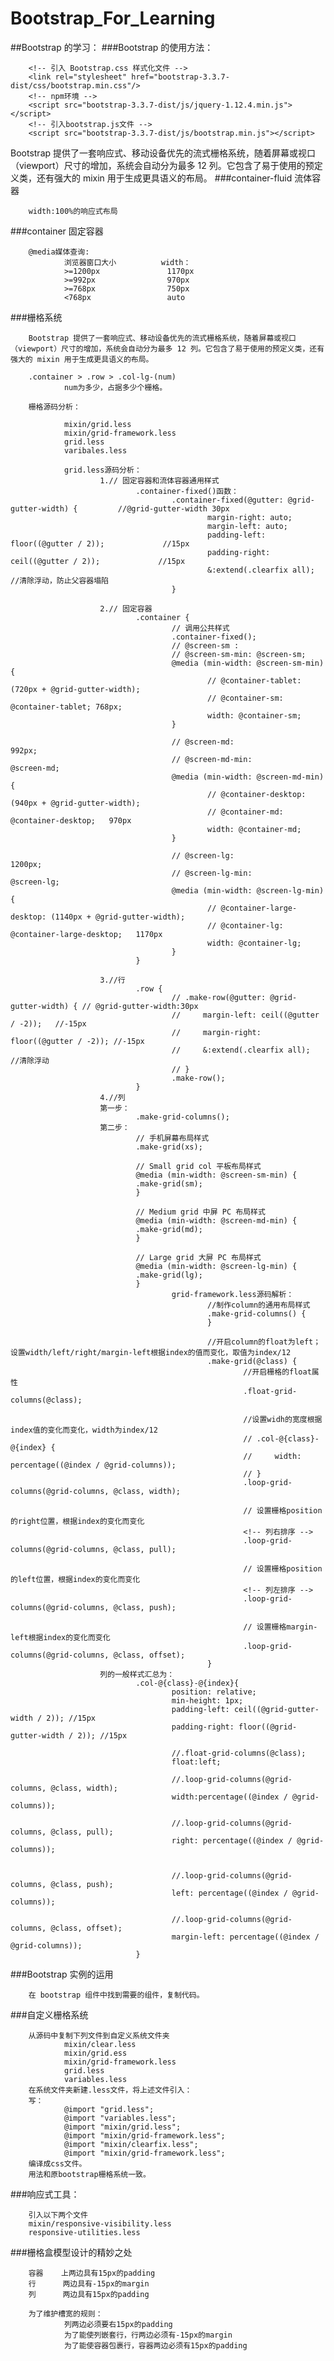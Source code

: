 <!--
 * @Brief:Bootstrap Learning
 * @LastEditors: Jerry Lee
 * @LastEditTime: 2020-07-22 19:19:51
-->

# Bootstrap_For_Learning

##Bootstrap 的学习：
###Bootstrap 的使用方法：

        <!-- 引入 Bootstrap.css 样式化文件 -->
        <link rel="stylesheet" href="bootstrap-3.3.7-dist/css/bootstrap.min.css"/>
        <!-- npm环境 -->
        <script src="bootstrap-3.3.7-dist/js/jquery-1.12.4.min.js"></script>
        <!-- 引入bootstrap.js文件 -->
        <script src="bootstrap-3.3.7-dist/js/bootstrap.min.js"></script>

Bootstrap 提供了一套响应式、移动设备优先的流式栅格系统，随着屏幕或视口（viewport）尺寸的增加，系统会自动分为最多 12 列。它包含了易于使用的预定义类，还有强大的 mixin 用于生成更具语义的布局。
###container-fluid 流体容器

        width:100%的响应式布局

###container 固定容器

        @media媒体查询:
                浏览器窗口大小          width：
                >=1200px               1170px
                >=992px                970px
                >=768px                750px
                <768px                 auto

###栅格系统

        Bootstrap 提供了一套响应式、移动设备优先的流式栅格系统，随着屏幕或视口（viewport）尺寸的增加，系统会自动分为最多 12 列。它包含了易于使用的预定义类，还有强大的 mixin 用于生成更具语义的布局。

        .container > .row > .col-lg-(num)
                num为多少，占据多少个栅格。

        栅格源码分析：

                mixin/grid.less
                mixin/grid-framework.less
                grid.less
                varibales.less

                grid.less源码分析：
                        1.// 固定容器和流体容器通用样式
                                .container-fixed()函数：
                                        .container-fixed(@gutter: @grid-gutter-width) {         //@grid-gutter-width 30px
                                                margin-right: auto;
                                                margin-left: auto;
                                                padding-left: floor((@gutter / 2));             //15px
                                                padding-right: ceil((@gutter / 2));             //15px
                                                &:extend(.clearfix all);                        //清除浮动，防止父容器塌陷
                                        }

                        2.// 固定容器
                                .container {
                                        // 调用公共样式
                                        .container-fixed();
                                        // @screen-sm :
                                        // @screen-sm-min: @screen-sm;
                                        @media (min-width: @screen-sm-min) {
                                                // @container-tablet: (720px + @grid-gutter-width);
                                                // @container-sm: @container-tablet; 768px;
                                                width: @container-sm;
                                        }

                                        // @screen-md:                  992px;
                                        // @screen-md-min:              @screen-md;
                                        @media (min-width: @screen-md-min) {
                                                // @container-desktop: (940px + @grid-gutter-width);
                                                // @container-md: @container-desktop;   970px
                                                width: @container-md;
                                        }

                                        // @screen-lg:                  1200px;
                                        // @screen-lg-min:              @screen-lg;
                                        @media (min-width: @screen-lg-min) {
                                                // @container-large-desktop: (1140px + @grid-gutter-width);
                                                // @container-lg: @container-large-desktop;   1170px
                                                width: @container-lg;
                                        }
                                }

                        3.//行
                                .row {
                                        // .make-row(@gutter: @grid-gutter-width) { // @grid-gutter-width:30px
                                        //     margin-left: ceil((@gutter / -2));   //-15px
                                        //     margin-right: floor((@gutter / -2)); //-15px
                                        //     &:extend(.clearfix all);             //清除浮动
                                        // }
                                        .make-row();
                                }
                        4.//列
                        第一步：
                                .make-grid-columns();
                        第二步：
                                // 手机屏幕布局样式
                                .make-grid(xs);

                                // Small grid col 平板布局样式
                                @media (min-width: @screen-sm-min) {
                                .make-grid(sm);
                                }

                                // Medium grid 中屏 PC 布局样式
                                @media (min-width: @screen-md-min) {
                                .make-grid(md);
                                }

                                // Large grid 大屏 PC 布局样式
                                @media (min-width: @screen-lg-min) {
                                .make-grid(lg);
                                }
                                        grid-framework.less源码解析：
                                                //制作column的通用布局样式
                                                .make-grid-columns() {
                                                }

                                                //开启column的float为left；设置width/left/right/margin-left根据index的值而变化，取值为index/12
                                                .make-grid(@class) {
                                                        //开启栅格的float属性
                                                        .float-grid-columns(@class);

                                                        //设置widh的宽度根据index值的变化而变化，width为index/12
                                                        // .col-@{class}-@{index} {
                                                        //     width: percentage((@index / @grid-columns));
                                                        // }
                                                        .loop-grid-columns(@grid-columns, @class, width);

                                                        // 设置栅格position的right位置，根据index的变化而变化
                                                        <!-- 列右排序 -->
                                                        .loop-grid-columns(@grid-columns, @class, pull);

                                                        // 设置栅格position的left位置，根据index的变化而变化
                                                        <!-- 列左排序 -->
                                                        .loop-grid-columns(@grid-columns, @class, push);

                                                        // 设置栅格margin-left根据index的变化而变化
                                                        .loop-grid-columns(@grid-columns, @class, offset);
                                                }
                        列的一般样式汇总为：
                                .col-@{class}-@{index}{
                                        position: relative;
                                        min-height: 1px;
                                        padding-left: ceil((@grid-gutter-width / 2)); //15px
                                        padding-right: floor((@grid-gutter-width / 2)); //15px

                                        //.float-grid-columns(@class);
                                        float:left;

                                        //.loop-grid-columns(@grid-columns, @class, width);
                                        width:percentage((@index / @grid-columns));

                                        //.loop-grid-columns(@grid-columns, @class, pull);
                                        right: percentage((@index / @grid-columns));


                                        //.loop-grid-columns(@grid-columns, @class, push);
                                        left: percentage((@index / @grid-columns));

                                        //.loop-grid-columns(@grid-columns, @class, offset);
                                        margin-left: percentage((@index / @grid-columns));
                                }

###Bootstrap 实例的运用

        在 bootstrap 组件中找到需要的组件，复制代码。

###自定义栅格系统

        从源码中复制下列文件到自定义系统文件夹
                mixin/clear.less
                mixin/grid.ess
                mixin/grid-framework.less
                grid.less
                variables.less
        在系统文件夹新建.less文件，将上述文件引入：
        写：
                @import "grid.less";
                @import "variables.less";
                @import "mixin/grid.less";
                @import "mixin/grid-framework.less";
                @import "mixin/clearfix.less";
                @import "mixin/grid-framework.less";
        编译成css文件。
        用法和原bootstrap栅格系统一致。

###响应式工具：

        引入以下两个文件
        mixin/responsive-visibility.less
        responsive-utilities.less

###栅格盒模型设计的精妙之处

        容器    上两边具有15px的padding
        行      两边具有-15px的margin
        列      两边具有15px的padding

        为了维护槽宽的规则：
                列两边必须要右15px的padding
                为了能使列嵌套行，行两边必须有-15px的margin
                为了能使容器包裹行，容器两边必须有15px的padding
